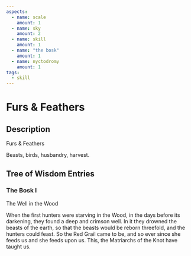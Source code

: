 ```yaml
---
aspects: 
  - name: scale
    amount: 1
  - name: sky
    amount: 2
  - name: skill
    amount: 1
  - name: "the bosk"
    amount: 1
  - name: nyctodromy
    amount: 1
tags:
  - skill
---
```


# Furs & Feathers

## Description
Furs & Feathers

Beasts, birds, husbandry, harvest.
## Tree of Wisdom Entries
### The Bosk I
The Well in the Wood

When the first hunters were starving in the Wood, in the days before its darkening, they found a deep and crimson well. In it they drowned the beasts of the earth, so that the beasts would be reborn threefold, and the hunters could feast. So the Red Grail came to be, and so ever since she feeds us and she feeds upon us. This, the Matriarchs of the Knot have taught us.